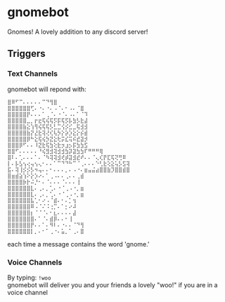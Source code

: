# gnomebot
Gnomes! A lovely addition to any discord server!

## Triggers
### Text Channels
gnomebot will repond with:
```
⣿⠿⠋⠉⠄⠄⠄⠄⠄⠉⠙⢻⣿
⣿⣿⣿⣿⣿⣿⢋⠄⠐⠄⠐⠄⠠⠈⠄⠂⠠⠄⠈⣿
⣿⣿⣿⣿⣿⡟⠄⠄⠄⠁⢀⠈⠄⠐⠈⠄⠠⠄⠁⠈⠹
⣿⣿⣿⣿⣿⣀⡀⡖⣖⢯⢮⢯⡫⡯⢯⡫⡧⣳⡣⣗⣼
⣿⣿⣿⣿⣷⣕⢱⢻⢮⢯⢯⡣⣃⣉⢪⡪⣊⣀⢯⣺⣺
⣿⣿⣿⣿⣿⣷⡝⣜⣗⢽⢜⢎⢧⡳⡕⡵⡱⣕⡕⡮⣾
⣿⣿⣿⣿⣿⡿⠓⣕⢯⢮⡳⣝⣕⢗⡭⣎⢭⠮⣞⣽⡺
⣿⣿⣿⡿⠋⠄⠄⠸⣝⣗⢯⣳⢕⣗⡲⣰⡢⡯⣳⣳⣫
⣿⣿⠋⠄⠄⠄⠄⠄⠘⢮⣻⣺⢽⣺⣺⣳⡽⣽⣳⣳⠏⠛⠛⠛⢿
⣿⠇⠄⢁⠄⠄⠄⠁⠄⠈⠳⢽⢽⣺⢞⡾⣽⣺⣞⠞⠄⠄⠈⢄⢎⡟⣏⢯⢝⢛⠿
⡇⠄⡧⣣⢢⢔⢤⢢⢄⠂⠄⠄⠁⠉⠙⠙⠓⠉⠈⢀⠄⠄⠄⠑⢃⣗⢕⣕⢥⡣⣫⢽
⣯⠄⢽⢸⡪⡪⡣⠲⢤⠄⠄⠂⠄⠄⠄⡀⠄⠠⠐⠄⣶⣤⣬⣴⣿⣿⣷⡹⣿⣿⣾⣿
⣿⣶⣾⣵⢱⠕⡕⡱⠔⠄⠁⢀⠠⠄⠄⢀⠄⠄⢀⣾
⣿⣿⣿⣿⡷⡗⠬⡘⠂⠄⠈⠄⠄⠄⠈⠄⠄⠄⢸
⣿⣿⣿⣿⣿⣿⣇⠄⢀⠄⡀⢁⠄⠐⠈⢀⠠⠐⡀⣶
⣿⣿⣿⣿⣿⣿⣇⠄⢀⠄⡀⢁⠄⠐⠈⢀⠠⠐⡀⣶
⣿⣿⣿⣿⣿⣿⣧⢁⠂⠔⠠⠈⣾⠄⠂⠄⡁⢲
⣿⣿⣿⣿⣿⣿⠿⠠⠈⠌⠨⢐⡉⠄⠁⡂⠔⠼
⣿⣿⣿⣿⣿⣿⡆⠈⠈⠈⠄⠂⣆⠄⠄⠄⠄⣼
⣿⣿⣿⣿⣿⣿⣿⠄⠁⠈⠄⣾⡿⠄⠄⠂⢸
⣿⣿⣿⣿⣿⣿⡟⠄⠄⠁⠄⠻⠇⠄⠐⠄⠄⠈⠙⢻
⣿⣿⣿⣿⣿⣿⡇⡀⠄⠂⠁⢀⠐⠄⣥⡀⠁⢀⠄⣿
```
each time a message contains the word 'gnome.'

### Voice Channels
By typing: `!woo`  
gnomebot will deliver you and your friends a lovely "woo!" if you are in a voice channel